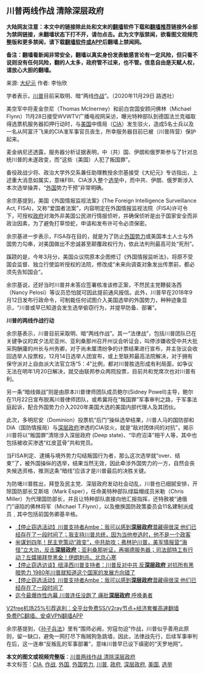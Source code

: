  <h2>川普两线作战 清除深层政府</h2> <p class="notice"><b>大陆网友注意：本文中的链接除此处和文末的<a href="https://github.com/bannedbook/fanqiang" >翻墙</a>软件下载和<a href="https://github.com/killgcd/justmysocks/blob/master/README.md">翻墙推荐</a>链接外全部为禁网链接，未翻墙状态下打不开，请勿点击。此为文字版禁闻，欲看图文视频完整版和更多禁闻，请下载<a href="https://github.com/bannedbook/fanqiang">翻墙软件或APP</a>后翻墙上禁闻网。</p><p>备注：翻墙看新闻非常安全，翻墙以真实身份发表敏感言论有一定风险，但只看不说则没有任何风险，翻的人太多，政府管不过来，也不管。信息自由是天赋人权，请放心大胆的翻墙。</b></p>  <div class="entry"> <p>来源:&nbsp;<span class='wp_keywordlink_affiliate'><a href="http://www.epochtimes.com/" title="大纪元" target="_blank">大纪元</a></span>                            作者:&nbsp;李怡欣                                                 </p> <p>学者表示，<a href="https://www.bannedbook.org/bnews/tag/%e5%b7%9d%e6%99%ae/" class="st_tag internal_tag" rel="tag" title="标签 川普 下的日志">川普</a>目前采取明、暗“两线<a href="https://www.bannedbook.org/bnews/tag/%E4%BD%9C%E6%88%98/" class="st_tag internal_tag" rel="tag" title="标签 作战 下的日志">作战</a>”。（2020年11月29日 路透社）</p> <p>美空军中将麦金奈尼（Thomas McInerney）和前白宫国安顾问佛林（Michael Flynn）11月28日接受WVWTV广播电视网采访，曝光特种部队到德国法兰克福取得选票机服务器扣押行动时，与<a href="https://www.bannedbook.org/bnews/tag/%e7%be%8e%e5%9b%bd/" class="st_tag internal_tag" rel="tag" title="标签 美国 下的日志">美国</a>中情局（<a href="https://www.bannedbook.org/bnews/tag/cia/" class="st_tag internal_tag" rel="tag" title="标签 CIA 下的日志">CIA</a>）发生驳火，造成5名士兵以及一名从阿富汗飞来的CIA准军事官员丧生，所幸服务器目前已被（川普阵营）保护起来。</p> <p>麦金纳尼还透露，服务器分析证据表明，中（共）国、伊朗和俄罗斯参与了针对总统川普的未遂政变，而“这些（美国）人犯了叛国罪”。</p>  <p>备役政战少将、政治大学外交系兼任助理教授余宗基接受《大纪元》专访指出，上述重大消息如属实，意味FBI、CIA涉入整个<a href="https://www.bannedbook.org/bnews/tag/%e9%80%89%e4%b8%be/" class="st_tag internal_tag" rel="tag" title="标签 选举 下的日志">选举</a>中，而中共、伊朗、俄罗斯涉入本次选举操弄，“<a href="https://www.bannedbook.org/bnews/tag/%e5%a4%96%e5%9b%bd/" class="st_tag internal_tag" rel="tag" title="标签 外国 下的日志">外国</a>势力干预”非常明确。</p> <p>余宗基提到，美国《外国情报监视法案》(The Foreign Intelligence Surveillance Act, FISA)，又称“爱国者法案”，内容明定在外国情报监视法院（FISA)许可令下，可授权<a href="https://www.bannedbook.org/bnews/tag/%e6%94%bf%e5%ba%9c/" class="st_tag internal_tag" rel="tag" title="标签 政府 下的日志">政府</a>对海外非美国公民进行情报侦听，并确保侦听是出于国家安全而非政治因素，为了避免打草惊蛇，申请和发布许可令必须保密。</p> <p>余宗基进一步表示，FISA存在目的，就是为了防止<a href="https://www.bannedbook.org/bnews/tag/%E5%A4%96%E5%9B%BD%E5%8A%BF%E5%8A%9B/" class="st_tag internal_tag" rel="tag" title="标签 外国势力 下的日志">外国势力</a>或美国本土人士与外国势力勾串，对美国做出不忠诚甚至颠覆政权行为，依此法判刑最高可处“死刑”。</p> <p>蹊跷的是，今年3月分，美国众议院原本企图修订《外国情报监听法》，将原不受国会监督、独立行使监听授权的法院，修改成“未来向调查对象发出传票前，都必须先告知国会”。</p>  <p>余宗基说，还好当时川普并未答应签署核准该修正案，不然民主党鞭裴洛西（Nancy Pelosi）等议员恐怕就可因此提前通风报信。此外，川普早在2018年9月12日发布行政命令，可制裁任何试图介入美国选举的外国势力，种种迹象显示，“川普或早已知道会发生选举偷窃行为，并提早防备、部署”。</p> <p><strong>川普的两线作战行动</strong></p> <p>余宗基表示，川普目前采取明、暗“两线作战”。其一“法律战”，包括川普团队已在关键争议的宾夕法尼亚州、亚利桑那州召开州议会听证会，叫停涉嫌收受中共大批采购酬庸的州长与州务卿，对于尚未厘清纷争的计票结果进行宣布，并主张议会收回选举人投票权，12月14日选举人团宣布，或上至联邦最高法院解决，对于拥有保守派对上自由派大法官立场“5：4”比例，都对川普胜选形成有利局面，如争议无法在明年1月20日解决，就交由联邦参众两院投票，目前共和党席次也对川普有利。</p> <p>另一条“暗线做战”则是由原本川普律师团队成员鲍尔(Sidney Powell)主导，鲍尔在11月22日宣布脱离川普律师团队，或希冀将在“叛国罪”军事审判之路，于军事法庭起诉，配合外国势力介入2020年美国大选的美国内部代理人及其团伙。</p>  <p>此次，多明尼安（Dominion）投票机“后门”操纵选举结果，川普人马的国防部和DIA（国防情报局）与<a href="https://www.bannedbook.org/bnews/tag/%E6%B7%B1%E5%B1%82%E6%94%BF%E5%BA%9C/" class="st_tag internal_tag" rel="tag" title="标签 深层政府 下的日志">深层政府</a>渗透的CIA驳火，就是“敌对团体间的对抗”，揭示川普将以“叛国罪”清除涉入深层政府 (Deep state)、“华府沼泽”相干人等，其中也包括被收买渗透“红皮蓝骨”共和党员。</p> <p>当FISA判定、逮捕与境外势力勾结叛国行为者，那么这次选举就“over、结束”了，被外国操纵的选举，结果当然无效，因此牵涉外国势力的一方，自然会丧失候选资格，推测这条“暗线”应该才是川普最后的决胜关键。</p> <p>为防堵川普胜出，拜登及民主党、深层政府发动社会动乱，川普也已细腻安排，开除国防部长艾斯培（Mark Esper），任命美特种部队绿扁帽成员米勒（Chris Miller）为代理国防部长，并且让特种部队直接向他汇报指挥，还特赦被“通俄门”诬陷的佛林将军（Michael T.Flynn），以及撤换国防政策委员会11名建制派成员﹐其中包括前国务卿基辛格。</p> <ul class='op-related-articles' title='相关阅读'> <li><a href='https://www.bannedbook.org/bnews/bannedvideo/20201201/1440271.html' target='_blank'>【停止窃选活动】川普支持者Ambe：我可以感到<b>深层政府</b>潜藏得很深 他们已经存在了一段时间了；我支持川普总统，因为当他参选时，他不是一个政客</a></li> <li><a href='https://www.bannedbook.org/bnews/bannedvideo/20201201/1440076.html' target='_blank'>㊙️谋划四年！民主党策动“政变”，中共助攻；弗林护川普，美军情报营“海怪”立大功，反击<b>深层政府</b>；亚利桑那听证，再揭德服务器；司法部特工有行动？左媒揭拜登黑金！伊朗刺杀、北京心寒</a></li> <li><a href='https://www.bannedbook.org/bnews/bannedvideo/20201201/1439947.html' target='_blank'>【停止窃选访谈】纽泽西川普支持者：川普反对中共 反<b>深层政府</b> 对抗所有黑暗势力 1980年川普就知道这个国家的发展方向错了</a></li> <li><a href='https://www.bannedbook.org/bnews/bannedvideo/20201201/1439839.html' target='_blank'>【停止窃选活动】川普支持者Ambe：我可以感到<b>深层政府</b>潜藏得很深 他们已经存在了一段时间了</a></li> <li><a href='https://www.bannedbook.org/bnews/topimagenews/20201201/1439781.html' target='_blank'>迄今最爆炸性内幕 川普连任没跑了 痛批<b>深层政府</b> 呼唤勇者</a></li> </ul> <p class="texttj"> <a href="https://github.com/bannedbook/fanqiang/wiki/V2ray%E6%9C%BA%E5%9C%BA" target="_blank">V2free机场25%引荐返利：全平台免费SS/V2ray节点+经济套餐高速翻墙</a><br/> <a href="https://github.com/bannedbook/fanqiang/wiki/%E7%A6%81%E9%97%BB%E7%BD%91%E5%AE%89%E5%8D%93%E7%BF%BB%E5%A2%99%E6%96%B0%E9%97%BBAPP" target="_blank">免费PC翻墙、安卓VPN翻墙APP</a></p><p>余宗基提到，《<span class='wp_keywordlink'><a href="https://www.bannedbook.org/forum24/topic5048.html" title="《孙子兵法》">孙子兵法</a></span>》里有“围师必阙，穷寇勿迫”作战，川普似乎善用此原则，留一缺口，避免一网打尽下叛贼狗急跳墙，因此，法律战先行，后续军事审判在后，这一连串“反叛乱的军事部署”，意味川普早已设下缜密的“天罗地网”。</p> <a name='sharetosocial'></a>       <div><b>本文的图文或视频完整版</b>：<a href='https://www.bannedbook.org/bnews/cbnews/20201201/1440334.html'>川普两线作战 清除深层政府</a></div>  </div><!--END ENTRY--> <div class="postfooter"> <div>本文标签：<a href="https://www.bannedbook.org/bnews/tag/cia/" rel="tag">CIA</a>, <a href="https://www.bannedbook.org/bnews/tag/%E4%BD%9C%E6%88%98/" rel="tag">作战</a>, <a href="https://www.bannedbook.org/bnews/tag/%e5%a4%96%e5%9b%bd/" rel="tag">外国</a>, <a href="https://www.bannedbook.org/bnews/tag/%E5%A4%96%E5%9B%BD%E5%8A%BF%E5%8A%9B/" rel="tag">外国势力</a>, <a href="https://www.bannedbook.org/bnews/tag/%e5%b7%9d%e6%99%ae/" rel="tag">川普</a>, <a href="https://www.bannedbook.org/bnews/tag/%e6%94%bf%e5%ba%9c/" rel="tag">政府</a>, <a href="https://www.bannedbook.org/bnews/tag/%E6%B7%B1%E5%B1%82%E6%94%BF%E5%BA%9C/" rel="tag">深层政府</a>, <a href="https://www.bannedbook.org/bnews/tag/%e7%be%8e%e5%9b%bd/" rel="tag">美国</a>, <a href="https://www.bannedbook.org/bnews/tag/%e9%80%89%e4%b8%be/" rel="tag">选举</a></div>  </div><!--END POSTFOOTER--> 